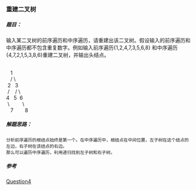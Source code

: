 ### 重建二叉树

##### 题目：
  <p>输入某二叉树的前序遍历和中序遍历，请重建出该二叉树。假设输入的前序遍历和中序遍历都不包含重复数字。例如输入前序遍历{1,2,4,7,3,5,6,8}
  和中序遍历{4,7,2,1,5,3,8,6}重建二叉树，并输出头结点。</p>
<br/>        &nbsp;&nbsp;&nbsp;1
<br/>       &nbsp;&nbsp;&nbsp;/ \
<br/>&nbsp;2 &nbsp;  3
<br/>     &nbsp;/ &nbsp;&nbsp;&nbsp;/  \
<br/>    4   &nbsp;&nbsp;5&nbsp;&nbsp;6
<br/>&nbsp;\&nbsp;&nbsp;&nbsp;&nbsp;&nbsp;&nbsp;&nbsp;&nbsp;&nbsp;\
<br/>&nbsp;&nbsp;&nbsp;7&nbsp;&nbsp;&nbsp;&nbsp;&nbsp;&nbsp;&nbsp;&nbsp;8

##### 解题思路：
    分析前序遍历的根结点始终是第一个。在中序遍历中，根结点在中间位置，左子树在这个结点的左边，右子树在该结点的右边。
    那么可以遍历中序遍历，利用递归找到左子树和右子树。

##### 参考
[Question4](https://github.com/BillKalin/SwordOffer/blob/master/sourcecode/src/main/java/com/billkalin/sourcecode/question4/Question4.java)